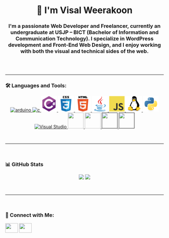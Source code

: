 <h1 align="center">👋 I'm Visal Weerakoon</h1>

<h3 align="center">
  I'm a passionate Web Developer and Freelancer, currently an undergraduate at USJP – BICT (Bachelor of Information and Communication Technology). I specialize in WordPress development and Front-End Web Design, and I enjoy working with both the visual and technical sides of the web.
</h3>
<br>
<br>

---
  
### 🛠 Languages and Tools:

<p align="center">
  <a href="https://www.arduino.cc/" target="_blank"> <img src="https://cdn.worldvectorlogo.com/logos/arduino-1.svg" alt="arduino" width="50" height="50"/> </a>
  <a href="https://www.cprogramming.com/" target="_blank"> <img src="https://img.icons8.com/?size=100&id=40670&format=png&color=000000" alt="c" width="50" height="50"/> </a>
  <a href="https://www.w3schools.com/cs/" target="_blank"> <img src="https://raw.githubusercontent.com/devicons/devicon/master/icons/csharp/csharp-original.svg" alt="csharp" width="50" height="50"/> </a>
  <a href="https://www.w3schools.com/css/" target="_blank"> <img src="https://raw.githubusercontent.com/devicons/devicon/master/icons/css3/css3-original-wordmark.svg" alt="css3" width="50" height="50"/> </a>
  <a href="https://www.w3.org/html/" target="_blank"> <img src="https://raw.githubusercontent.com/devicons/devicon/master/icons/html5/html5-original-wordmark.svg" alt="html5" width="50" height="50"/> </a>
  <a href="https://www.java.com" target="_blank"> <img src="https://raw.githubusercontent.com/devicons/devicon/master/icons/java/java-original.svg" alt="java" width="50" height="50"/> </a>
  <a href="https://developer.mozilla.org/en-US/docs/Web/JavaScript" target="_blank"> <img src="https://raw.githubusercontent.com/devicons/devicon/master/icons/javascript/javascript-original.svg" alt="javascript" width="50" height="50"/> </a>
  <a href="https://www.linux.org/" target="_blank"> <img src="https://raw.githubusercontent.com/devicons/devicon/master/icons/linux/linux-original.svg" alt="linux" width="50" height="50"/> </a>
  <a href="https://www.python.org" target="_blank"> <img src="https://raw.githubusercontent.com/devicons/devicon/master/icons/python/python-original.svg" alt="python" width="50" height="50"/> </a>
  <a href="https://www.visualstudio.microsoft.com/" target="_blank"> <img src="https://www.svgrepo.com/show/354520/visual-studio.svg" alt="Visual Studio" width="50" height="50"/> </a>
  <a href="https://www.visualstudio.microsoft.com/" target="_blank"> <img src="https://www.svgrepo.com/show/354522/visual-studio-code.svg" alt="" width="50" height="50"/> </a>
  <a href="https://www.visualstudio.microsoft.com/" target="_blank"> <img src="https://img.icons8.com/?size=100&id=QSjnrUKYMnxO&format=png&color=000000" alt="" width="50" height="50"/> </a>
  <a href="" target="_blank"> <img src="https://img.icons8.com/?size=100&id=13664&format=png&color=000000" alt="" width="50" height="50"/> </a>
  <a href="" target="_blank"> <img src="https://img.icons8.com/?size=100&id=W0YEwBDDfTeu&format=png&color=000000" alt="" width="50" height="50"/> </a>
 
  


  
</p>





<br>

---

<br>

### 📊 GitHub Stats

<p align="center">
  <img height="200" src="https://github-readme-stats.vercel.app/api?username=visalweerakoon&show_icons=true&theme=radical&hide_border=true&title_color=FFFFFF&text_color=FFFFFF&icon_color=FFFFFF" />
  <img height="200" src="https://github-readme-stats.vercel.app/api/top-langs/?username=visalweerakoon&layout=donut&theme=radical&hide_border=true&title_color=FFFFFF&text_color=FFFFFF" />
</p>

<br>

---

<br>


### 🤝 Connect with Me:

<p align="left">
  <a href="https://linkedin.com/in/visalweerakoon" target="blank"><img src="https://raw.githubusercontent.com/rahuldkjain/github-profile-readme-generator/master/src/images/icons/Social/linked-in-alt.svg" height="30" width="40" /></a>
  <a href="https://fb.com/visalweerakoon" target="blank"><img src="https://raw.githubusercontent.com/rahuldkjain/github-profile-readme-generator/master/src/images/icons/Social/facebook.svg" height="30" width="40" /></a>
</p>
